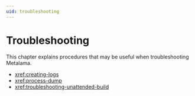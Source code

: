 ```yaml
---
uid: troubleshooting
---
```


# Troubleshooting

This chapter explains procedures that may be useful when troubleshooting Metalama.

* <xref:creating-logs>
* <xref:process-dump>
* <xref:troubleshooting-unattended-build>

